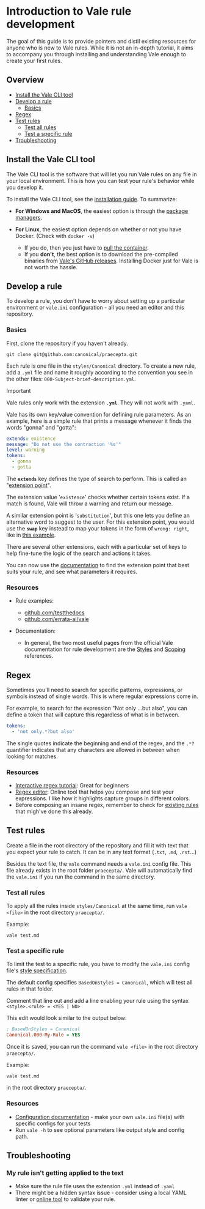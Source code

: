# Introduction to Vale rule development

The goal of this guide is to provide pointers and distil existing resources for anyone who is new to Vale rules. While it is not an in-depth tutorial, it aims to accompany you through installing and understanding Vale enough to create your first rules.

## Overview
* [Install the Vale CLI tool](#install-the-vale-cli-tool)
* [Develop a rule](#develop-a-rule)
  * [Basics](#basics)
* [Regex](#regex)
* [Test rules](#test-rules)
  * [Test all rules](#test-all-rules)
  * [Test a specific rule](#test-a-specific-rule)
* [Troubleshooting](#troubleshooting)


## Install the Vale CLI tool
The Vale CLI tool is the software that will let you run Vale rules on any file in your local environment. This is how you can test your rule's behavior while you develop it.

To install the Vale CLI tool, see the [installation guide](https://vale.sh/docs/vale-cli/installation/). To summarize:

- **For Windows and MacOS**, the easiest option is through the [package managers](https://vale.sh/docs/vale-cli/installation/#package-managers).

- **For Linux**, the easiest option depends on whether or not you have Docker. (Check with `docker -v`)
  * If you do, then you just have to [pull the container](https://vale.sh/docs/vale-cli/installation/#docker).
  * If you **don't**, the best option is to download the pre-compiled binaries from [Vale's GitHub releases](https://vale.sh/docs/vale-cli/installation/#github-releases). Installing Docker just for Vale is not worth the hassle.

## Develop a rule
To develop a rule, you don't have to worry about setting up a particular environment or `vale.ini` configuration - all you need an editor and this repository.

### Basics
First, clone the repository if you haven't already.
```shell
git clone git@github.com:canonical/praecepta.git
```
Each rule is one file in the `styles/Canonical` directory. To create a new rule, add a `.yml` file and name it roughly according to the convention you see in the other files: `000-Subject-brief-description.yml`.

> [!IMPORTANT]
> Vale rules only work with the extension **`.yml`**. They will not work with `.yaml`.

Vale has its own key/value convention for defining rule parameters. As an example, here is a simple rule that prints a message whenever it finds the words "gonna" and "gotta":
```yaml
extends: existence
message: "Do not use the contraction '%s'"
level: warning
tokens:
  - gonna
  - gotta
```
The **`extends`** key defines the type of search to perform. This is called an "[extension point](https://vale.sh/docs/topics/styles/#extension-points)".

The extension value '`existence`' checks whether certain tokens exist. If a match is found, Vale will throw a warning and return our message.

A similar extension point is '`substitution`', but this one lets you define an alternative word to suggest to the user. For this extension point, you would use the **`swap`** key instead to map your tokens in the form of `wrong: right`, like in [this example](https://vale.sh/docs/topics/styles/#substitution).

There are several other extensions, each with a particular set of keys to help fine-tune the logic of the search and actions it takes.

You can now use the [documentation](https://vale.sh/docs/topics/styles/#extension-points) to find the extension point that best suits your rule, and see what parameters it requires.

### Resources
* Rule examples: 
  * [github.com/testthedocs](https://github.com/testthedocs/vale-styles/tree/master/ttd-light)
  * [github.com/errata-ai/vale](https://github.com/errata-ai/vale/tree/v3/testdata/styles)

* Documentation:
  * In general, the two most useful pages from the official Vale documentation for rule development are the [Styles](https://vale.sh/docs/topics/scoping/) and [Scoping](https://vale.sh/docs/topics/scoping/) references.

## Regex
Sometimes you'll need to search for specific patterns, expressions, or symbols instead of single words. This is where regular expressions come in.

For example, to search for the expression "Not only ...but also", you can define a token that will capture this regardless of what is in between. 
```yaml
tokens:
  - 'not only.*?but also'
```
The single quotes indicate the beginning and end of the regex, and the `.*?` quantifier indicates that any characters are allowed in between when looking for matches.

### Resources
- [Interactive regex tutorial](https://regexone.com/): Great for  beginners
- [Regex editor](https://regex101.com/): Online tool that helps you compose and test your expressions. I like how it highlights capture groups in different colors.
- Before composing an insane regex, remember to check for [existing rules](#more-rule-examples) that migh've done this already. 


## Test rules
Create a file in the root directory of the repository and fill it with text that you expect your rule to catch. It can be in any text format (`.txt`, `.md`, `.rst`...)

Besides the text file, the `vale` command needs a `vale.ini` config file. This file already exists in the root folder `praecepta/`. Vale will automatically find the `vale.ini` if you run the command in the same directory.

### Test all rules
To apply all the rules inside `styles/Canonical` at the same time, run `vale <file>` in the root directory `praecepta/`.

Example:
```shell
vale test.md
```

### Test a specific rule
To limit the test to a specific rule, you have to modify the `vale.ini` config file's [style specification](https://vale.sh/docs/topics/config/#basedonstyles).

The default config specifies `BasedOnStyles = Canonical`, which will test all rules in that folder.

Comment that line out and add a line enabling your rule using the syntax `<style>.<rule> = <YES | NO>`


This edit would look similar to the output below:
```ini
; BasedOnStyles = Canonical
Canonical.000-My-Rule = YES
```

Once it is saved, you can run the command `vale <file>` in the root directory `praecepta/`.

Example:
```shell
vale test.md
```
in the root directory `praecepta/`.

### Resources
* [Configuration documentation](https://vale.sh/docs/topics/config/#basedonstyles) -  make your own `vale.ini` file(s) with specific configs for your tests
* Run `vale -h` to see optional parameters like output style and config path.

## Troubleshooting
### My rule isn't getting applied to the text
* Make sure the rule file uses the extension `.yml` instead of `.yaml`
* There might be a hidden syntax issue - consider using a local YAML linter or [online tool](https://jsonformatter.org/yaml-validator) to validate your rule.
